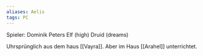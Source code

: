 ```yaml
---
aliases: Aelis
tags: PC
---
```


Spieler: Dominik Peters
Elf (high)
Druid (dreams)

Uhrsprünglich aus dem haus [[Vayra]].
Aber im Haus [[Arahel]] unterrichtet.